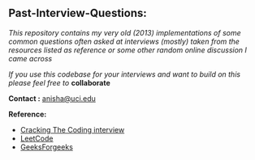 ## Past-Interview-Questions:
*This repository contains my very old (2013) implementations of some common questions often asked at interviews (mostly) taken from the resources listed as reference or some other random online discussion I came across*

*If you use this codebase for your interviews and want to build on this please feel free to* **collaborate** 

**Contact :** anisha@uci.edu 

**Reference:**
* [Cracking The Coding interview](https://www.amazon.com/Cracking-Coding-Interview-Programming-Questions/dp/0984782850)
* [LeetCode](https://leetcode.com/)
* [GeeksForgeeks](https://www.geeksforgeeks.org/)
